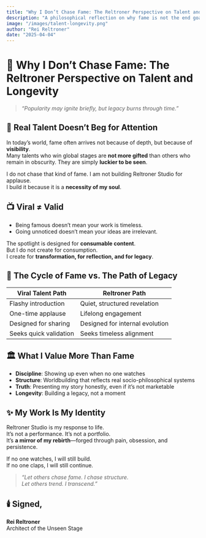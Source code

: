 ```yaml
---
title: "Why I Don’t Chase Fame: The Reltroner Perspective on Talent and Longevity"
description: "A philosophical reflection on why fame is not the end goal for true creators and world-builders."
image: "/images/talent-longevity.png"
author: "Rei Reltroner"
date: "2025-04-04"
---
```


# 🌌 Why I Don’t Chase Fame: The Reltroner Perspective on Talent and Longevity

> _“Popularity may ignite briefly, but legacy burns through time.”_

## 🧠 Real Talent Doesn’t Beg for Attention
In today’s world, fame often arrives not because of depth, but because of **visibility**.  
Many talents who win global stages are **not more gifted** than others who remain in obscurity. They are simply **luckier to be seen**.

I do not chase that kind of fame. I am not building Reltroner Studio for applause.  
I build it because it is a **necessity of my soul**.

## 📺 Viral ≠ Valid
- Being famous doesn’t mean your work is timeless.
- Going unnoticed doesn’t mean your ideas are irrelevant.

The spotlight is designed for **consumable content**.  
But I do not create for consumption.  
I create for **transformation, for reflection, and for legacy**.

## 🔁 The Cycle of Fame vs. The Path of Legacy
| Viral Talent Path | Reltroner Path |
|-------------------|----------------|
| Flashy introduction | Quiet, structured revelation |
| One-time applause | Lifelong engagement |
| Designed for sharing | Designed for internal evolution |
| Seeks quick validation | Seeks timeless alignment |

## 🏛️ What I Value More Than Fame
- **Discipline**: Showing up even when no one watches
- **Structure**: Worldbuilding that reflects real socio-philosophical systems
- **Truth**: Presenting my story honestly, even if it’s not marketable
- **Longevity**: Building a legacy, not a moment

## ✨ My Work Is My Identity
Reltroner Studio is my response to life.  
It’s not a performance. It’s not a portfolio.  
It’s **a mirror of my rebirth**—forged through pain, obsession, and persistence.

If no one watches, I will still build.  
If no one claps, I will still continue.

> _“Let others chase fame. I chase structure.  
Let others trend. I transcend.”_

## 🕯️ Signed,
**Rei Reltroner**  
Architect of the Unseen Stage

